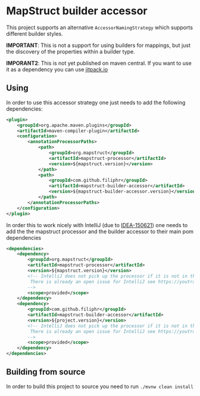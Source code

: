 # MapStruct builder accessor

This project supports an alternative `AccessorNamingStrategy` which supports different builder styles.

**IMPORTANT**: This is not a support for using builders for mappings, but just the discovery of the properties within a builder type.

**IMPORANT2**: This is not yet published on maven central. If you want to use it as a dependency you can use [jitpack.io](https://jitpack.io/#filiphr/mapstruct-builder-accessor/)  

## Using

In order to use this accessor strategy one just needs to add the following dependencies:

```xml
<plugin>
    <groupId>org.apache.maven.plugins</groupId>
    <artifactId>maven-compiler-plugin</artifactId>
    <configuration>
        <annotationProcessorPaths>
            <path>
                <groupId>org.mapstruct</groupId>
                <artifactId>mapstruct-processor</artifactId>
                <version>${mapstruct.version}</version>
            </path>
            <path>
                <groupId>com.github.filiphr</groupId>
                <artifactId>mapstruct-builder-accessor</artifactId>
                <version>${mapstruct-builder-accessor.version}</version>
            </path>
        </annotationProcessorPaths>
    </configuration>
</plugin>
```

In order this to work nicely with IntelliJ (due to [IDEA-150621](https://youtrack.jetbrains.com/issue/IDEA-150621)) one needs
to add the the mapstruct processor and the builder accessor to their main pom dependencies

```xml
<dependencies>
    <dependency>
        <groupId>org.mapstruct</groupId>
        <artifactId>mapstruct-processor</artifactId>
        <version>${mapstruct.version}</version>
        <!-- IntelliJ does not pick up the processor if it is not in the dependencies.
         There is already an open issue for IntelliJ see https://youtrack.jetbrains.com/issue/IDEA-150621
        -->
        <scope>provided</scope>
    </dependency>
    <dependency>
        <groupId>com.github.filiphr</groupId>
        <artifactId>mapstruct-builder-accessor</artifactId>
        <version>${project.version}</version>
        <!-- IntelliJ does not pick up the processor if it is not in the dependencies.
         There is already an open issue for IntelliJ see https://youtrack.jetbrains.com/issue/IDEA-150621
        -->
        <scope>provided</scope>
    </dependency>
</dependencies>
```

## Building from source

In order to build this project to source you need to run `./mvnw clean install`
